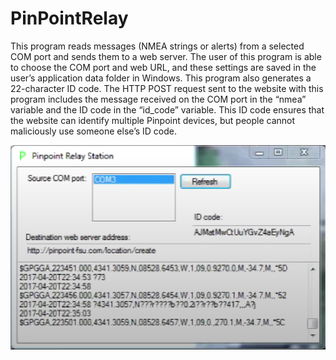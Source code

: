 # PinPointRelay

This program reads messages (NMEA strings or alerts) from a selected COM port and sends them to a web server. The user of this program is able to choose the COM port and web URL, and these settings are saved in the user’s application data folder in Windows. This program also generates a 22-character ID code. The HTTP POST request sent to the website with this program includes the message received on the COM port in the “nmea” variable and the ID code in the “id_code” variable. This ID code ensures that the website can identify multiple Pinpoint devices, but people cannot maliciously use someone else’s ID code. 

![Relay](/relay-screenshot.png)
